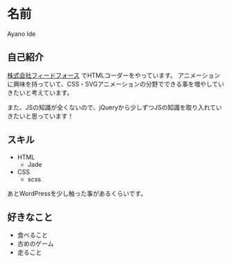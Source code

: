 # 名前

Ayano Ide

## 自己紹介

[株式会社フィードフォース](https://www.feedforce.jp/) でHTMLコーダーをやっています。
アニメーションに興味を持っていて、CSS・SVGアニメーションの分野でできる事を増やしていきたいと考えています。

また、JSの知識が全くないので、jQueryから少しずつJSの知識を取り入れていきたいと思っています！

## スキル

- HTML
  - Jade
- CSS
  - scss
  
あとWordPressを少し触った事があるくらいです。

## 好きなこと

- 食べること
- 古めのゲーム
- 走ること
